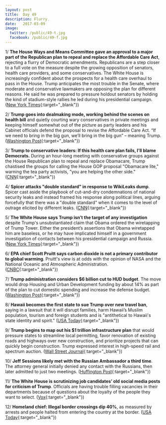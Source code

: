 ```yaml
---
layout: post
title:  Day 49
description: Flurry.
date:   2017-03-09
image:
  twitter: /public/49-t.jpg
  facebook: /public/49-f.jpg
---
```


1/ **The House Ways and Means Committee gave an approval to a major part of the Republican plan to repeal and replace the Affordable Care Act**, rejecting a flurry of Democratic amendments. Republicans are a step closer to a full vote on the measure despite the growing opposition of senators, health care providers, and some conservatives. The White House is increasingly confident about the prospects for a health care overhaul to pass in the House. Trump anticipates the most trouble in the Senate, where moderate and conservative lawmakers are opposing the plan for different reasons. He said he was prepared to pressure holdout senators by holding the kind of stadium-style rallies he led during his presidential campaign. ([New York Times](https://www.nytimes.com/2017/03/09/us/politics/health-bill-clears-house-panel-in-pre-dawn-hours.html){:target="_blank"})

2/ **Trump goes into dealmaking mode, working behind the scenes on health bill** and quietly courting wary conservatives in private meetings and keeping himself somewhat out of the picture as party leaders and his Cabinet officials defend the proposal to revise the Affordable Care Act. “If we need to bring in the big gun, we’ll bring in the big gun” – meaning Trump. ([Washington Post](https://www.washingtonpost.com/politics/trump-goes-into-dealmaking-mode-works-behind-the-scenes-on-health-bill/2017/03/08/1dc87bb2-0422-11e7-b9fa-ed727b644a0b_story.html){:target="_blank"})

3/ **Trump to conservative leaders: If this health care plan fails, I'll blame Democrats.** During an hour-long meeting with conservative groups against the House Republican plan to repeal and replace Obamacare, Trump chastised the groups for calling the House GOP proposal "Obamacare lite," warning the tea party activists, "you are helping the other side." ([CNN](http://edition.cnn.com/2017/03/08/politics/donald-trump-conservative-leaders/index.html){:target="_blank"})

4/ **Spicer attacks "double standard" in response to WikiLeaks dump**. Spicer cast aside the playbook of cut-and-dry condemnations of national security leaks and instead framed his response along political lines, arguing forcefully that there was a "double standard" when it comes to the level of outrage elicited by different leaks. ([CNN](http://edition.cnn.com/2017/03/08/politics/white-house-wikileaks-donald-trump-cia-documents/){:target="_blank"})

5/ **The White House says Trump isn’t the target of any investigation** despite Trump's unsubstantiated claim that Obama ordered the wiretapping of Trump Tower. Either the president’s assertions that Obama wiretapped him are baseless, or he may have implicated himself in a government investigation of contacts between his presidential campaign and Russia. ([New York Times](https://www.nytimes.com/2017/03/08/us/politics/white-house-trump-wiretap-obama.html){:target="_blank"})

6/ **EPA chief Scott Pruitt says carbon dioxide is not a primary contributor to global warming**. Pruitt's view is at odds with the opinion of NASA and the National Oceanic and Atmospheric Administration. ([CNBC](http://www.cnbc.com/2017/03/09/epa-chief-scott-pruitt.html){:target="_blank"})

7/ **Trump administration considers $6 billion cut to HUD budget**. The move would drop Housing and Urban Development funding by about 14% as part of the plan to cut domestic spending and increase the defense budget. ([Washington Post](https://www.washingtonpost.com/politics/trump-administration-considers-6-billion-cut-to-hud-budget/2017/03/08/1757e8e8-03ab-11e7-b1e9-a05d3c21f7cf_story.html){:target="_blank"})

8/ **Hawaii becomes the first state to sue Trump over new travel ban**, saying in a lawsuit that it will disrupt families, harm Hawaii’s Muslim population, tourism and foreign students and is "antithetical to Hawaii's state identity and spirit." ([USA Today](http://www.usatoday.com/story/news/politics/2017/03/09/hawaii-president-trump-travel-immigration-revised-order/98942258/){:target="_blank"})

9/ **Trump begins to map out his $1 trillion infrastructure plan** that would pressure states to streamline local permitting, favor renovation of existing roads and highways over new construction, and prioritize projects that can quickly begin construction. Trump expressed interest in high-speed rail and spectrum auction. ([Wall Street Journal](https://www.wsj.com/articles/trump-begins-to-map-out-1-trillion-infrastructure-plan-1489012229){:target="_blank"})

10/ **Jeff Sessions likely met with the Russian Ambassador a third time**. The attorney general initially denied any contact with the Russians, then later admitted to just two meetings. ([Huffington Post](http://www.huffingtonpost.com.mx/entry/jeff-sessions-sergey-kislyak-mayflower_us_58c05639e4b0d1078ca37225){:target="_blank"})

11/ **The White House is scrutinizing job candidates’ old social media posts for criticism of Trump**. Officials are having trouble filling vacancies in their departments because of questions about the loyalty of the people they want to select. ([Vox](http://www.vox.com/policy-and-politics/2017/3/9/14855140/trump-social-media-scrutiny){:target="_blank"}) 

12/ **Homeland chief: Illegal border crossings dip 40%**, as measured by arrests and people halted from entering the country at the border. ([USA Today](http://www.usatoday.com/story/news/2017/03/08/homeland-security-boss-illegal-border-crossings-down-40/98935926/){:target="_blank"})